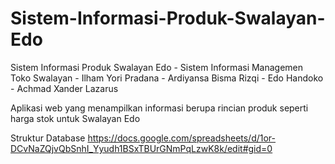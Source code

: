 # Sistem-Informasi-Produk-Swalayan-Edo
Sistem Informasi Produk Swalayan Edo - Sistem Informasi Managemen Toko Swalayan - Ilham Yori Pradana - Ardiyansa Bisma Rizqi - Edo Handoko - Achmad Xander Lazarus

Aplikasi web yang menampilkan informasi berupa rincian produk seperti harga stok untuk Swalayan Edo

Struktur Database https://docs.google.com/spreadsheets/d/1or-DCvNaZQjvQbSnhI_Yyudh1BSxTBUrGNmPqLzwK8k/edit#gid=0

